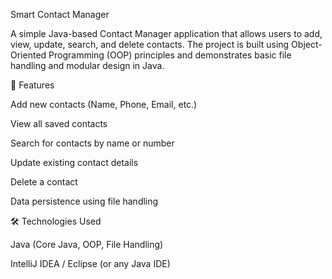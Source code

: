 Smart Contact Manager

A simple Java-based Contact Manager application that allows users to add, view, update, search, and delete contacts. The project is built using Object-Oriented Programming (OOP) principles and demonstrates basic file handling and modular design in Java.

🚀 Features

Add new contacts (Name, Phone, Email, etc.)

View all saved contacts

Search for contacts by name or number

Update existing contact details

Delete a contact

Data persistence using file handling

🛠️ Technologies Used

Java (Core Java, OOP, File Handling)

IntelliJ IDEA / Eclipse (or any Java IDE)
